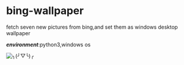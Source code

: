 # bing-wallpaper

fetch seven new pictures from bing,and set them as windows desktop wallpaper

***environment***:python3,windows os
    
![╮(╯▽╰)╭](https://avatars2.githubusercontent.com/u/26847252?s=90&v=4)
